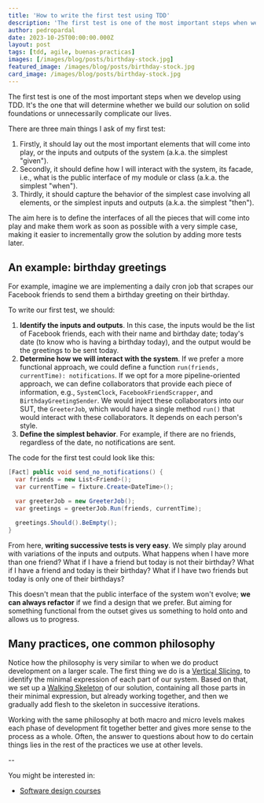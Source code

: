 ```yaml
---
title: 'How to write the first test using TDD'
description: 'The first test is one of the most important steps when we develop software using TDD.'
author: pedropardal
date: 2023-10-25T00:00:00.000Z
layout: post
tags: [tdd, agile, buenas-practicas]
images: [/images/blog/posts/birthday-stock.jpg]
featured_image: /images/blog/posts/birthday-stock.jpg
card_image: /images/blog/posts/birthday-stock.jpg
---
```


The first test is one of the most important steps when we develop using TDD. It's the one that will determine whether we build our solution on solid foundations or unnecessarily complicate our lives.

There are three main things I ask of my first test:

1. Firstly, it should lay out the most important elements that will come into play, or the inputs and outputs of the system (a.k.a. the simplest "given").
2. Secondly, it should define how I will interact with the system, its facade, i.e., what is the public interface of my module or class (a.k.a. the simplest "when").
3. Thirdly, it should capture the behavior of the simplest case involving all elements, or the simplest inputs and outputs (a.k.a. the simplest "then").

The aim here is to define the interfaces of all the pieces that will come into play and make them work as soon as possible with a very simple case, making it easier to incrementally grow the solution by adding more tests later.

## An example: birthday greetings

For example, imagine we are implementing a daily cron job that scrapes our Facebook friends to send them a birthday greeting on their birthday.

To write our first test, we should:

1. **Identify the inputs and outputs**. In this case, the inputs would be the list of Facebook friends, each with their name and birthday date; today's date (to know who is having a birthday today), and the output would be the greetings to be sent today.
2. **Determine how we will interact with the system**. If we prefer a more functional approach, we could define a function `run(friends, currentTime): notifications`. If we opt for a more pipeline-oriented approach, we can define collaborators that provide each piece of information, e.g., `SystemClock`, `FacebookFriendScrapper`, and `BirthdayGreetingSender`. We would inject these collaborators into our SUT, the `GreeterJob`, which would have a single method `run()` that would interact with these collaborators. It depends on each person's style.
3. **Define the simplest behavior**. For example, if there are no friends, regardless of the date, no notifications are sent.

The code for the first test could look like this:
```csharp
[Fact] public void send_no_notifications() {
  var friends = new List<Friend>();
  var currentTime = fixture.Create<DateTime>();

  var greeterJob = new GreeterJob();
  var greetings = greeterJob.Run(friends, currentTime);

  greetings.Should().BeEmpty();
}
```

From here, **writing successive tests is very easy**. We simply play around with variations of the inputs and outputs. What happens when I have more than one friend? What if I have a friend but today is not their birthday? What if I have a friend and today is their birthday? What if I have two friends but today is only one of their birthdays?

This doesn't mean that the public interface of the system won't evolve; **we can always refactor** if we find a design that we prefer. But aiming for something functional from the outset gives us something to hold onto and allows us to progress.

## Many practices, one common philosophy

Notice how the philosophy is very similar to when we do product development on a larger scale. The first thing we do is a [Vertical Slicing](https://abrahamvallez.medium.com/vertical-slicing-i-desaprende-lo-que-sabes-sobre-user-stories-y-pon-el-foco-en-desarrollo-b859c5827326), to identify the minimal expression of each part of our system. Based on that, we set up a [Walking Skeleton](https://wiki.c2.com/?WalkingSkeleton) of our solution, containing all those parts in their minimal expression, but already working together, and then we gradually add flesh to the skeleton in successive iterations.

Working with the same philosophy at both macro and micro levels makes each phase of development fit together better and gives more sense to the process as a whole. Often, the answer to questions about how to do certain things lies in the rest of the practices we use at other levels.

--

You might be interested in:

- [Software design courses](https://www.exeal.com/cursos/)
